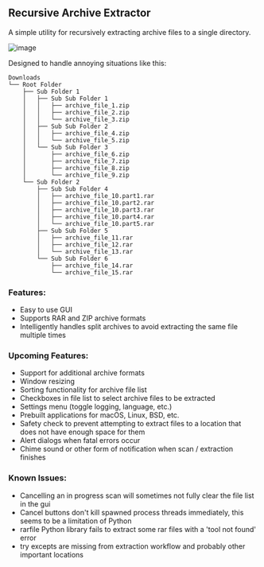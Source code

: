 ## Recursive Archive Extractor
A simple utility for recursively extracting archive files to a single directory.

![image](https://user-images.githubusercontent.com/46010615/106102840-dbbfd100-60f4-11eb-86ed-404b16252bed.png)

Designed to handle annoying situations like this:
```
Downloads
└── Root Folder
    ├── Sub Folder 1
    │   ├── Sub Sub Folder 1
    │   │   ├── archive_file_1.zip
    │   │   ├── archive_file_2.zip
    │   │   └── archive_file_3.zip
    │   ├── Sub Sub Folder 2
    │   │   ├── archive_file_4.zip
    │   │   └── archive_file_5.zip
    │   └── Sub Sub Folder 3
    │       ├── archive_file_6.zip
    │       ├── archive_file_7.zip
    │       ├── archive_file_8.zip
    │       └── archive_file_9.zip
    └── Sub Folder 2
        ├── Sub Sub Folder 4
        │   ├── archive_file_10.part1.rar
        │   ├── archive_file_10.part2.rar
        │   ├── archive_file_10.part3.rar
        │   ├── archive_file_10.part4.rar
        │   └── archive_file_10.part5.rar
        ├── Sub Sub Folder 5
        │   ├── archive_file_11.rar
        │   ├── archive_file_12.rar
        │   └── archive_file_13.rar
        └── Sub Sub Folder 6
            ├── archive_file_14.rar
            └── archive_file_15.rar
```

### Features:
- Easy to use GUI
- Supports RAR and ZIP archive formats
- Intelligently handles split archives to avoid extracting the same file multiple times

### Upcoming Features:
- Support for additional archive formats
- Window resizing
- Sorting functionality for archive file list
- Checkboxes in file list to select archive files to be extracted
- Settings menu (toggle logging, language, etc.)
- Prebuilt applications for macOS, Linux, BSD, etc.
- Safety check to prevent attempting to extract files to a location that does not have enough space for them
- Alert dialogs when fatal errors occur
- Chime sound or other form of notification when scan / extraction finishes

### Known Issues:
- Cancelling an in progress scan will sometimes not fully clear the file list in the gui
- Cancel buttons don't kill spawned process threads immediately, this seems to be a limitation of Python
- rarfile Python library fails to extract some rar files with a 'tool not found' error
- try excepts are missing from extraction workflow and probably other important locations